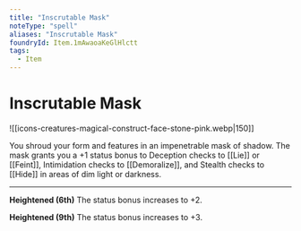 ```yaml
---
title: "Inscrutable Mask"
noteType: "spell"
aliases: "Inscrutable Mask"
foundryId: Item.1mAwaoaKeGlHlctt
tags:
  - Item
---
```


# Inscrutable Mask
![[icons-creatures-magical-construct-face-stone-pink.webp|150]]

You shroud your form and features in an impenetrable mask of shadow. The mask grants you a +1 status bonus to Deception checks to [[Lie]] or [[Feint]], Intimidation checks to [[Demoralize]], and Stealth checks to [[Hide]] in areas of dim light or darkness.

* * *

**Heightened (6th)** The status bonus increases to +2.

**Heightened (9th)** The status bonus increases to +3.
